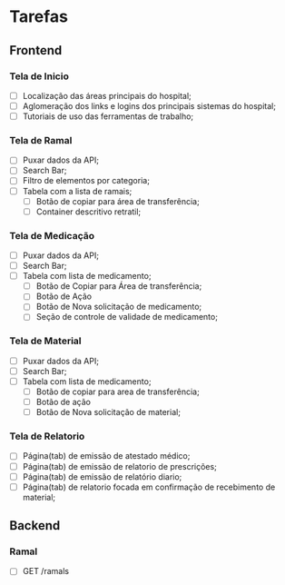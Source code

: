 # Tarefas

## Frontend

### Tela de Inicio

- [ ] Localização das áreas principais do hospital;
- [ ] Aglomeração dos links e logins dos principais sistemas do hospital;
- [ ] Tutoriais de uso das ferramentas de trabalho;

### Tela de Ramal

- [ ] Puxar dados da API;
- [ ] Search Bar;
- [ ] Filtro de elementos por categoria;
- [ ] Tabela com a lista de ramais;
  - [ ] Botão de copiar para área de transferência;
  - [ ] Container descritivo retratil;

### Tela de Medicação
- [ ] Puxar dados da API;
- [ ] Search Bar;
- [ ] Tabela com lista de medicamento;
    - [ ] Botão de Copiar para Área de transferência;
    - [ ] Botão de Ação
    - [ ] Botão de Nova solicitação de medicamento;
    - [ ] Seção de controle de validade de medicamento;

### Tela de Material

- [ ] Puxar dados da API;
- [ ] Search Bar;
- [ ] Tabela com lista de medicamento;
  - [ ] Botão de copiar para area de transferência;
  - [ ] Botão de ação
  - [ ] Botão de Nova solicitação de material;

### Tela de Relatorio

- [ ] Página(tab) de emissão de atestado médico;
- [ ] Página(tab) de emissão de relatorio de prescrições;
- [ ] Página(tab) de emissão de relatório diario;
- [ ] Página(tab) de relatorio focada em confirmação de recebimento de material;

## Backend

### Ramal
- [ ] GET /ramals